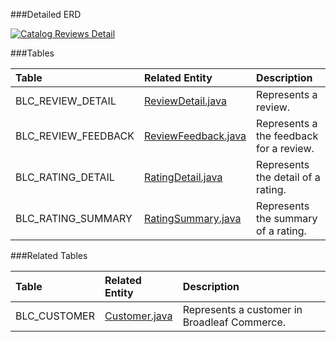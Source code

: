 

###Detailed ERD

[![Catalog Reviews Detail](dataModel/CatalogReviewsDetailedERD.png)](_img/dataModel/CatalogReviewsDetailedERD.png)

###Tables

| Table               | Related Entity    | Description                                         |
|:--------------------|:------------------|:----------------------------------------------------|
|BLC_REVIEW_DETAIL    | [ReviewDetail.java](http://javadoc.broadleafcommerce.org/current/framework/org/broadleafcommerce/core/rating/domain/ReviewDetail.html)          | Represents a review.  |
|BLC_REVIEW_FEEDBACK  | [ReviewFeedback.java](http://javadoc.broadleafcommerce.org/current/framework/org/broadleafcommerce/core/rating/domain/ReviewFeedback.html)          | Represents a the feedback for a review.  |
|BLC_RATING_DETAIL    | [RatingDetail.java](http://javadoc.broadleafcommerce.org/current/framework/org/broadleafcommerce/core/rating/domain/RatingDetail.html)          | Represents the detail of a rating.  |
|BLC_RATING_SUMMARY   | [RatingSummary.java](http://javadoc.broadleafcommerce.org/current/framework/org/broadleafcommerce/core/rating/domain/RatingSummary.html)          | Represents the summary of a rating.  |



###Related Tables

| Table               | Related Entity    | Description                                         |
|:--------------------|:------------------|:----------------------------------------------------|
|BLC_CUSTOMER         | [Customer.java](http://javadoc.broadleafcommerce.org/current/profile/org/broadleafcommerce/profile/core/domain/Customer.html)          | Represents a customer in Broadleaf Commerce.  |